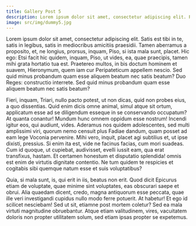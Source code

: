 ```yaml
---
title: Gallery Post 5
description: Lorem ipsum dolor sit amet, consectetur adipiscing elit. Ratio quidem vestra sic cogit. Quippe habes enim a rhetoribus Quae similitudo in genere etiam humano apparet. Si longus, levis dictata sunt. 
image: src/img/dummy5.jpg
---
```

Lorem ipsum dolor sit amet, consectetur adipiscing elit. Satis est tibi in te, satis in legibus, satis in mediocribus amicitiis praesidii. Tamen aberramus a proposito, et, ne longius, prorsus, inquam, Piso, si ista mala sunt, placet. Hic ego: Etsi facit hic quidem, inquam, Piso, ut vides, ea, quae praecipis, tamen mihi grata hortatio tua est. Praetereo multos, in bis doctum hominem et suavem, Hieronymum, quem iam cur Peripateticum appellem nescio. Sed quid minus probandum quam esse aliquem beatum nec satis beatum? Duo Reges: constructio interrete. Sed quid minus probandum quam esse aliquem beatum nec satis beatum? 

Fieri, inquam, Triari, nullo pacto potest, ut non dicas, quid non probes eius, a quo dissentias. Quid enim dicis omne animal, simul atque sit ortum, applicatum esse ad se diligendum esseque in se conservando occupatum? At quanta conantur! Mundum hunc omnem oppidum esse nostrum! Incendi igitur eos, qui audiunt, vides. Aderamus nos quidem adolescentes, sed multi amplissimi viri, quorum nemo censuit plus Fadiae dandum, quam posset ad eam lege Voconia pervenire. Mihi vero, inquit, placet agi subtilius et, ut ipse dixisti, pressius. Si enim ita est, vide ne facinus facias, cum mori suadeas. Cum id quoque, ut cupiebat, audivisset, evelli iussit eam, qua erat transfixus, hastam. Et certamen honestum et disputatio splendida! omnis est enim de virtutis dignitate contentio. Ne tum quidem te respicies et cogitabis sibi quemque natum esse et suis voluptatibus? 

Quia, si mala sunt, is, qui erit in iis, beatus non erit. Quod dicit Epicurus etiam de voluptate, quae minime sint voluptates, eas obscurari saepe et obrui. Alia quaedam dicent, credo, magna antiquorum esse peccata, quae ille veri investigandi cupidus nullo modo ferre potuerit. At habetur! Et ego id scilicet nesciebam! Sed ut sit, etiamne post mortem coletur? Sed ea mala virtuti magnitudine obruebantur. Atque etiam valítudinem, vires, vacuitatem doloris non propter utilitatem solum, sed etiam ipsas propter se expetemus. 
